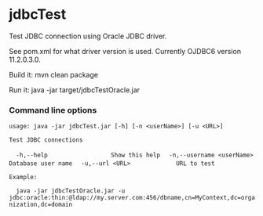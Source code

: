 # jdbcTest
Test JDBC connection using Oracle JDBC driver.

See pom.xml for what driver version is used. Currently OJDBC6 version 11.2.0.3.0.

Build it: mvn clean package

Run it: java -jar target/jdbcTestOracle.jar

### Command line options

`usage: java -jar jdbcTest.jar [-h] [-n <userName>] [-u <URL>]`

`Test JDBC connections`

`  -h,--help                  Show this help`
`  -n,--username <userName>   Database user name`
`  -u,--url <URL>             URL to test`

`Example:`

`  java -jar jdbcTestOracle.jar -u jdbc:oracle:thin:@ldap://my.server.com:456/dbname,cn=MyContext,dc=organization,dc=domain`

